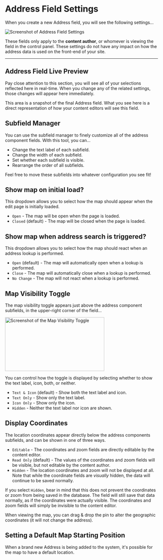 # Address Field Settings

When you create a new Address field, you will see the following settings...

<img :src="$withBase('/images/address-field/address-settings.png')" alt="Screenshot of Address Field Settings">

These fields only apply to the **content author**, or whomever is viewing the field in the control panel. These settings do not have any impact on how the address data is used on the front-end of your site.

-----

## Address Field Live Preview

Pay close attention to this section, you will see all of your selections reflected here in real-time. When you change any of the related settings, those changes will appear here immediately.

This area is a snapshot of the final Address field. What you see here is a direct representation of how your content editors will see this field.

## Subfield Manager

You can use the subfield manager to finely customize all of the address component fields. With this tool, you can...

 - Change the text label of each subfield.
 - Change the width of each subfield.
 - Set whether each subfield is visible.
 - Rearrange the order of all subfields.

Feel free to move these subfields into whatever configuration you see fit!

## Show map on initial load?

This dropdown allows you to select how the map should appear when the edit page is initially loaded.

 - `Open` - The map will be open when the page is loaded.
 - `Closed` (default) - The map will be closed when the page is loaded.

## Show map when address search is triggered?

This dropdown allows you to select how the map should react when an address lookup is performed.

 - `Open` (default) - The map will automatically open when a lookup is performed.
 - `Close` - The map will automatically close when a lookup is performed.
 - `No Change` - The map will not react when a lookup is performed.

## Map Visibility Toggle

The map visibility toggle appears just above the address component subfields, in the upper-right corner of the field...

<img :src="$withBase('/images/address-field/map-visibility-toggle.png')" alt="Screenshot of the Map Visibility Toggle" width="327" height="177">

You can control how the toggle is displayed by selecting whether to show the text label, icon, both, or neither.

 - `Text & Icon` (default) - Show both the text label and icon.
 - `Text Only` - Show only the text label.
 - `Icon Only` - Show only the icon.
 - `Hidden` - Neither the text label nor icon are shown.

## Display Coordinates

The location coordinates appear directly below the address components subfields, and can be shown in one of three ways.

 - `Editable` - The coordinates and zoom fields are directly editable by the content editor.
 - `Read Only` (default) - The values of the coordinates and zoom fields will be visible, but not editable by the content author.
 - `Hidden` - The location coordinates and zoom will not be displayed at all. Note that while the coordinate fields are _visually_ hidden, the data will continue to be saved normally.

If you select `Hidden`, bear in mind that this does not prevent the coordinates or zoom from being saved in the database. The field will still save that data normally, as if the coordinates were actually visible. The coordinates and zoom fields will simply be invisible to the content editor.

When viewing the map, you can drag & drop the pin to alter the geographic coordinates (it will not change the address).

## Setting a Default Map Starting Position

When a brand new Address is being added to the system, it's possible for the map to have a default location.
